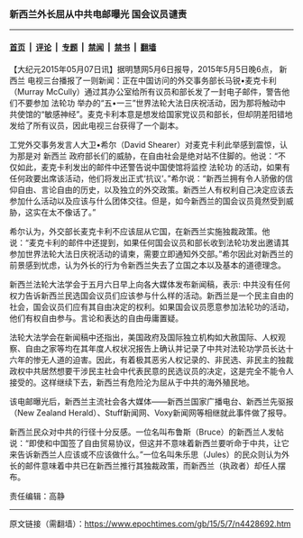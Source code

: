 ### 新西兰外长屈从中共电邮曝光 国会议员谴责

---

#### [首页](../../../..?n4428692) &nbsp;|&nbsp; [评论](../../../../../epoch-comment?n4428692) &nbsp;|&nbsp; [专题](../../../../../epoch-special?n4428692) &nbsp;|&nbsp; [禁闻](../../../../../epoch-news?n4428692) &nbsp;|&nbsp; [禁书](../../../../../books?n4428692) &nbsp;|&nbsp; [翻墙](https://github.com/gfw-breaker/nogfw/blob/master/README.md?n4428692)


<div class="post_content" id="artbody" itemprop="articleBody">
 <!-- article content begin -->
 <p>
  【大纪元2015年05月07日讯】据明慧网5月6日报导，2015年5月5日晚6点，
  <ok href="https://www.epochtimes.com/gb/tag/%E6%96%B0%E8%A5%BF%E5%85%B0.html">
   新西兰
  </ok>
  电视三台播报了一则新闻：正在中国访问的外交事务部长马锐•麦克卡利（Murray McCully）通过其办公室给所有议员和部长发了一封电子邮件，警告他们不要参加
  <ok href="https://www.epochtimes.com/gb/tag/%E6%B3%95%E8%BD%AE%E5%8A%9F.html">
   法轮功
  </ok>
  举办的“五•一三”世界法轮大法日庆祝活动，因为那将触动中共使馆的“敏感神经”。麦克卡利本意是想发给国家党议员和部长，但却阴差阳错地发给了所有议员，因此电视三台获得了一个副本。
 </p>
 <p>
  工党外交事务发言人大卫•希尔（David Shearer）对麦克卡利此举感到震惊，认为那是对
  <ok href="https://www.epochtimes.com/gb/tag/%E6%96%B0%E8%A5%BF%E5%85%B0.html">
   新西兰
  </ok>
  政府部长们的威胁，在自由社会是绝对站不住脚的。他说：“不仅如此，麦克卡利发出的邮件中还警告说中国使馆将监控
  <ok href="https://www.epochtimes.com/gb/tag/%E6%B3%95%E8%BD%AE%E5%8A%9F.html">
   法轮功
  </ok>
  的活动，如果有任何政要出席该活动，他们将发出正式‘抗议’。”希尔说：“新西兰拥有令人骄傲的信仰自由、言论自由的历史，以及独立的外交政策。新西兰人有权利自己决定应该去参加什么活动以及应该与什么团体交往。但是，如今新西兰的国会议员竟然受到威胁，这实在太不像话了。”
 </p>
 <p>
  希尔认为，外交部长麦克卡利不应该屈从它国，在新西兰实施独裁政策。他说：“麦克卡利的邮件中还提到，如果任何国会议员和部长收到法轮功发出邀请其参加世界法轮大法日庆祝活动的请柬，需要立即通知外交部。”希尔因此对新西兰的前景感到忧虑，认为外长的行为令新西兰失去了立国之本以及基本的道德理念。
 </p>
 <p>
  新西兰法轮大法学会于五月六日早上向各大媒体发布新闻稿，表示: 中共没有任何权力告诉新西兰民选国会议员们应该参与什么样的活动。新西兰是一个民主自由的社会，国会议员们应有其自由决定的权利。如果国会议员愿意参加法轮功的活动，他们有权自由参与。言论和表达的自由毋庸置疑。
 </p>
 <p>
  法轮大法学会在新闻稿中还指出，美国政府及国际独立机构如大赦国际、人权观察、自由之家等均在其年度人权状况报告上确认并记录了中共对法轮功学员长达十六年的惨无人道的迫害。因此，有着极其恶劣人权记录的、非民选、非民主的独裁政权中共居然想要干涉民主社会中代表民意的民选议员的决定，这是完全不能令人接受的。这样继续下去，新西兰有危险沦为屈从于中共的海外殖民地。
 </p>
 <p>
  该电邮曝光后，新西兰主流社会各大媒体——新西兰国家广播电台、新西兰先驱报（New Zealand Herald）、Stuff新闻网、Voxy新闻网等相继就此事件做了报导。
 </p>
 <p>
  新西兰民众对中共的行径十分反感。一位名叫布鲁斯（Bruce）的新西兰人发帖说：“即使和中国签了自由贸易协议，但这并不意味着新西兰要听命于中共，让它来告诉新西兰人应该或不应该做什么。”一位名叫朱乐思（Jules）的民众则认为外长的邮件意味着中共已在新西兰推行其独裁政策，而新西兰（执政者）却任人摆布。
 </p>
 <p>
  责任编辑：高静
 </p>
 <!-- article content end -->
 <div id="below_article_ad">
 </div>
</div>


---

原文链接（需翻墙）：https://www.epochtimes.com/gb/15/5/7/n4428692.htm